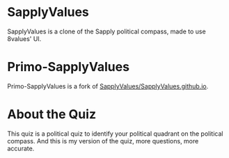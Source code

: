# SapplyValues
SapplyValues is a clone of the Sapply political compass, made to use 8values' UI.


# Primo-SapplyValues
Primo-SapplyValues is a fork of [SapplyValues/SapplyValues.github.io](https://github.com/SapplyValues/SapplyValues.github.io).


# About the Quiz
This quiz is a political quiz to identify your political quadrant on the political compass.
And this is my version of the quiz, more questions, more accurate.
